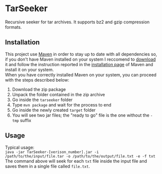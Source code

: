 TarSeeker
=========

Recursive seeker for tar archives. It supports bz2 and gzip compression formats.

Installation
------------

This project use [Maven](http://maven.apache.org/) in order to stay up to date with all dependencies so, if you don't have Maven installed on your system I reccomend to [download](http://maven.apache.org/download.cgi) it and follow the instruction reported in the [installation page](http://maven.apache.org/download.cgi#Installation) of Maven and install it on your system.  
When you have correctly installed Maven on your system, you can proceed with the steps described below:

1. Download the zip package
2. Unpack the folder contained in the zip archive
3. Go inside the `tarseeker` folder
4. Type `mvn package` and wait for the process to end
5. Go inside the newly created `target` folder
6. You will see two jar files; the "ready to go" file is the one without the `-tmp` suffix

Usage
-----

Typical usage:  
`java -jar TarSeeker-[verison_number].jar -i /path/to/the/input/file.tar -o /path/to/the/output/file.txt -e -f txt`  
The command above will seek for each `txt` file inside the input file and saves them in a single file called `file.txt`.

